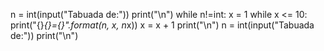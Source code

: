 n = int(input("Tabuada de:"))
print("\n") 
while n!=int:
    x = 1 
    while x <= 10:
        print("{}*{}={}".format(n, x, n*x)) 
        x = x + 1
    print("\n")
    n = int(input("Tabuada de:"))
    print("\n")
